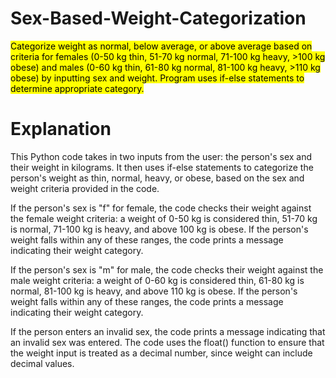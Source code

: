 # Sex-Based-Weight-Categorization
<mark>
Categorize weight as normal, below average, or above average based on criteria for females (0-50 kg thin, 51-70 kg normal, 71-100 kg heavy, >100 kg obese) and males (0-60 kg thin, 61-80 kg normal, 81-100 kg heavy, >110 kg obese) by inputting sex and weight. Program uses if-else statements to determine appropriate category.
</mark>
</br>
<h1>Explanation</h1>
<p>This Python code takes in two inputs from the user: the person's sex and their weight in kilograms. It then uses if-else statements to categorize the person's weight as thin, normal, heavy, or obese, based on the sex and weight criteria provided in the code.

If the person's sex is "f" for female, the code checks their weight against the female weight criteria: a weight of 0-50 kg is considered thin, 51-70 kg is normal, 71-100 kg is heavy, and above 100 kg is obese. If the person's weight falls within any of these ranges, the code prints a message indicating their weight category.

If the person's sex is "m" for male, the code checks their weight against the male weight criteria: a weight of 0-60 kg is considered thin, 61-80 kg is normal, 81-100 kg is heavy, and above 110 kg is obese. If the person's weight falls within any of these ranges, the code prints a message indicating their weight category.

If the person enters an invalid sex, the code prints a message indicating that an invalid sex was entered. The code uses the float() function to ensure that the weight input is treated as a decimal number, since weight can include decimal values.</p>
